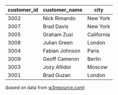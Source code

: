 | customer_id | customer_name  | city       |
|-------------|----------------|------------|
| 3002        | Nick Rimando   | New York   |
| 3007        | Brad Davis     | New York   |
| 3005        | Graham Zusi    | California |
| 3008        | Julian Green   | London     |
| 3004        | Fabian Johnson | Paris      |
| 3009        | Geoff Cameron  | Berlin     |
| 3003        | Jozy Altidor   | Moscow     |
| 3001        | Brad Guzan     | London     |

(based on data from
[w3resource.com](https://www.w3resource.com/sql-exercises/sql-joins-exercises.php))
